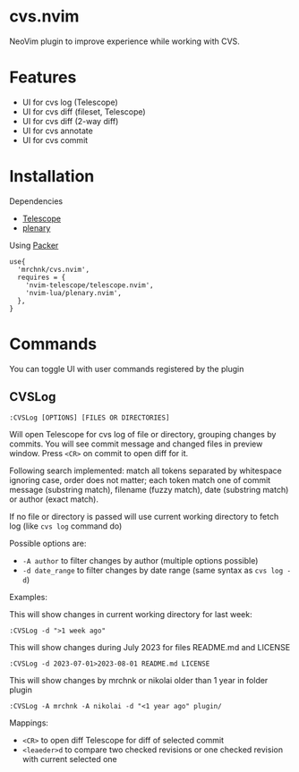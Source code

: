 <!-- panvimdoc-ignore-start -->

cvs.nvim
========

NeoVim plugin to improve experience while working with CVS.

<!-- panvimdoc-ignore-end -->

Features
========

- UI for cvs log (Telescope)
- UI for cvs diff (fileset, Telescope)
- UI for cvs diff (2-way diff)
- UI for cvs annotate
- UI for cvs commit

Installation
============

Dependencies

- [Telescope](https://github.com/nvim-telescope/telescope.nvim)
- [plenary](https://github.com/nvim-lua/plenary.nvim)

Using [Packer](https://github.com/wbthomason/packer.nvim)

    use{
      'mrchnk/cvs.nvim',
      requires = {
        'nvim-telescope/telescope.nvim',
        'nvim-lua/plenary.nvim',
      },
    }

Commands
========

You can toggle UI with user commands registered by the plugin

<!-- panvimdoc-ignore-start -->
CVSLog
------

    :CVSLog [OPTIONS] [FILES OR DIRECTORIES]

<!-- panvimdoc-ignore-end -->
<!-- panvimdoc-include-comment
```vimdoc
`:CVSLog [OPTIONS] [FILES OR DIRECTORIES]`                           *:CVSLog*
``` -->

Will open Telescope for cvs log of file or directory, grouping changes by
commits. You will see commit message and changed files in preview window.
Press `<CR>` on commit to open diff for it.

Following search implemented: match all tokens separated by whitespace
ignoring case, order does not matter; each token match one of commit message
(substring match), filename (fuzzy match), date (substring match) or author
(exact match).

If no file or directory is passed will use current working directory to fetch
log (like `cvs log` command do)

Possible options are:

* `-A author` to filter changes by author (multiple options possible)
* `-d date_range` to filter changes by date range (same syntax
  as `cvs log -d`)

Examples:

This will show changes in current working directory for last week:

    :CVSLog -d ">1 week ago"

This will show changes during July 2023 for files README.md and LICENSE

    :CVSLog -d 2023-07-01>2023-08-01 README.md LICENSE

This will show changes by mrchnk or nikolai older than 1 year in folder plugin

    :CVSLog -A mrchnk -A nikolai -d "<1 year ago" plugin/

Mappings:

* `<CR>` to open diff Telescope for diff of selected commit
* `<leaeder>d` to compare two checked revisions or one checked revision with
  current selected one
